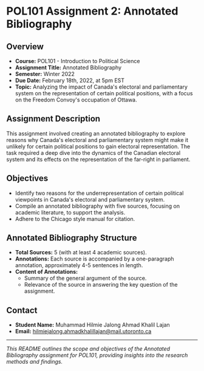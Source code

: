 # POL101 Assignment 2: Annotated Bibliography

## Overview

- **Course:** POL101 - Introduction to Political Science
- **Assignment Title:** Annotated Bibliography
- **Semester:** Winter 2022
- **Due Date:** February 18th, 2022, at 5pm EST
- **Topic:** Analyzing the impact of Canada's electoral and parliamentary system on the representation of certain political positions, with a focus on the Freedom Convoy's occupation of Ottawa.

## Assignment Description

This assignment involved creating an annotated bibliography to explore reasons why Canada's electoral and parliamentary system might make it unlikely for certain political positions to gain electoral representation. The task required a deep dive into the dynamics of the Canadian electoral system and its effects on the representation of the far-right in parliament.

## Objectives

- Identify two reasons for the underrepresentation of certain political viewpoints in Canada's electoral and parliamentary system.
- Compile an annotated bibliography with five sources, focusing on academic literature, to support the analysis.
- Adhere to the Chicago style manual for citation.

## Annotated Bibliography Structure

- **Total Sources:** 5 (with at least 4 academic sources).
- **Annotations:** Each source is accompanied by a one-paragraph annotation, approximately 4-5 sentences in length.
- **Content of Annotations:** 
  - Summary of the general argument of the source.
  - Relevance of the source in answering the key question of the assignment.

## Contact

- **Student Name:** Muhammad Hilmie Jalong Ahmad Khalil Lajan
- **Email:** hilmiejalong.ahmadkhalillajan@mail.utoronto.ca

---
*This README outlines the scope and objectives of the Annotated Bibliography assignment for POL101, providing insights into the research methods and findings.*
